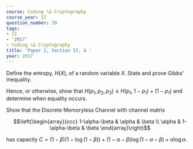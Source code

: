 ```yaml
---
course: Coding \& Cryptography
course_year: II
question_number: 39
tags:
- II
- '2017'
- Coding \& Cryptography
title: 'Paper 2, Section II, G '
year: 2017
---
```




Define the entropy, $H(X)$, of a random variable $X$. State and prove Gibbs' inequality.

Hence, or otherwise, show that $H\left(p_{1}, p_{2}, p_{3}\right) \leqslant H\left(p_{1}, 1-p_{1}\right)+\left(1-p_{1}\right)$ and determine when equality occurs.

Show that the Discrete Memoryless Channel with channel matrix

$$\left(\begin{array}{ccc}
1-\alpha-\beta & \alpha & \beta \\
\alpha & 1-\alpha-\beta & \beta
\end{array}\right)$$

has capacity $C=(1-\beta)(1-\log (1-\beta))+(1-\alpha-\beta) \log (1-\alpha-\beta)+\alpha \log \alpha$.